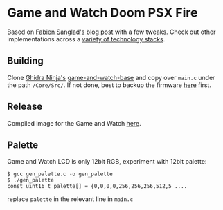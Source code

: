 # Game and Watch Doom PSX Fire

Based on [Fabien Sanglad's blog post](https://fabiensanglard.net/doom_fire_psx/index.html) with a few tweaks. 
Check out other implementations across a [variety of technology stacks](https://github.com/filipedeschamps/doom-fire-algorithm/).

## Building
Clone [Ghidra Ninja's](https://github.com/ghidraninja/) [game-and-watch-base](https://github.com/ghidraninja/game-and-watch-base) and copy over `main.c` under the path `/Core/Src/`.
If not done, best to backup the firmware [here](https://github.com/ghidraninja/game-and-watch-backup) first.

## Release
Compiled image for the Game and Watch [here](https://github.com/x1sec/game-and-watch-doom-fire/releases/download/0.1/doom-fire.zip).
## Palette

Game and Watch LCD is only 12bit RGB, experiment with 12bit palette:
```
$ gcc gen_palette.c -o gen_palette
$ ./gen_palette
const uint16_t palette[] = {0,0,0,0,256,256,256,512,5 ....
```
replace `palette` in the relevant line in `main.c`
